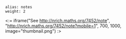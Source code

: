 ````
alias: notes
weight: 2
````

<:= iframe("See http://nrich.maths.org/7452/note", "http://nrich.maths.org/7452/note?mobile=1", 700, 1000, image="thumbnail.png") :>